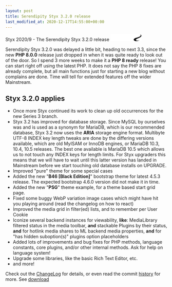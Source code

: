 ```yaml
---
layout: post
title: Serendipity Styx 3.2.0 release
last_modified_at: 2020-12-17T14:55:00+00:00
---
```


Styx 2020/9 - The Serendipity Styx 3.2.0 release <img class="php8" src="/i/b/logo_php8.svg" alt="php8" width="96" height="22">

Serendipity Styx 3.2.0 was delayed a little bit, heading to next 3.3, since the new **PHP 8.0.0** release just dropped in when it was quite ready to look out of the door. 
So I spend 3 more weeks to make it a **PHP 8 ready** release!
You can start right off using the latest PHP. It does not say the PHP 8 fixes are already complete, but all main functions just for starting a new blog without complains are done. Time will tell for extended features off the wider Mainstream.

## Styx 3.2.0 applies

  - Once more Styx continued its work to clean up old occurrences for the new Series 3 branch.
  - Styx 3.2 has improved for database storage. Since MySQL by ourselves was and is used as a synonym for MariaDB, which is our recommended database, Styx 3.2 now uses the **ARIA** storage engine format. Multibyte UTF-8 INDEX key length tweaks are done by the differing versions available, which are old MyISAM or InnoDB engines, or MariaDB 10.3, 10.4, 10.5 releases. The best one available is MariaDB 10.5 which allows us to not touch any INDEX keys for length limits. For Styx upgraders this means that we will have to wait until this latter version has landed in Mainstream before we start touching old database installs on UPGRADE.
  - Improved "pure" theme for some special cases
  - Added the new "**B46 [Black Edition]**" bootstrap theme for latest 4.5.3 release. The expected bootstrap 4.6.0 version did not make it in time.
  - Added the new "**PSG**" theme example, for a theme based start grid page.
  - Fixed some buggy WebP variation image cases which might have hit you playing around (read the changelog on how to react)
  - Improved the media grid in filter(ed) lists, and to remember per User Cookie
  - Iconize several backend instances for viewability, **like**: MediaLibrary filtered status in the media toolbar, **and** stackable Plugins by their status, **and** for hotlink media shares to ML backend media properties, **and** for "has hidden suboption(s)" plugins option placeholders
  - Added lots of improvements and bug fixes for PHP methods, language constants, core plugins, and/or other internal methods. Ask for help on language system!
  - Upgrade some libraries, like the basic Rich Text Editor, etc.
  - and more!

Check out the [ChangeLog](https://github.com/ophian/styx/blob/3.2.0/docs/NEWS) for details, or even read the commit [history](https://github.com/ophian/styx/commits/3.2.0) for more. See [download](https://github.com/ophian/styx/releases/tag/3.2.0)
